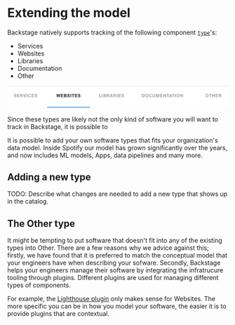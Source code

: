 # Extending the model

Backstage natively supports tracking of the following component
[`type`](descriptor-format.md)'s:

- Services
- Websites
- Libraries
- Documentation
- Other

![](bsc-extend.png)

Since these types are likely not the only kind of software you will want to
track in Backstage, it is possible to

It is possible to add your own software types that fits your organization's data
model. Inside Spotify our model has grown significantly over the years, and now
includes ML models, Apps, data pipelines and many more.

## Adding a new type

TODO: Describe what changes are needed to add a new type that shows up in the
catalog.

## The Other type

It might be tempting to put software that doesn't fit into any of the existing
types into Other. There are a few reasons why we advice against this; firstly,
we have found that it is preferred to match the conceptual model that your
engineers have when describing your sofware. Secondly, Backstage helps your
engineers manage their software by integrating the infratrucure tooling through
plugins. Different plugins are used for managing different types of components.

For example, the
[Lighthouse plugin](https://github.com/spotify/backstage/tree/master/plugins/lighthouse)
only makes sense for Websites. The more specific you can be in how you model
your software, the easier it is to provide plugins that are contextual.
